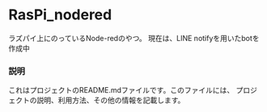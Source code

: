 RasPi_nodered
=============

ラズパイ上にのっているNode-redのやつ。
現在は、LINE notifyを用いたbotを作成中

### 説明
これはプロジェクトのREADME.mdファイルです。このファイルには、
プロジェクトの説明、利用方法、その他の情報を記載します。
